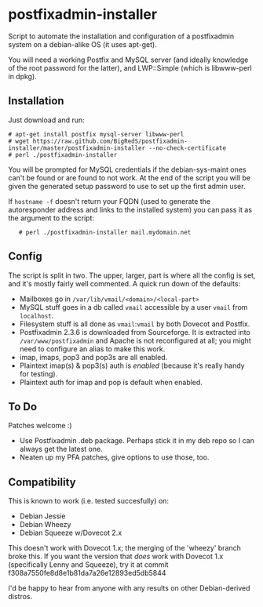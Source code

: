 postfixadmin-installer
======================

Script to automate the installation and configuration of a postfixadmin
system on a debian-alike OS (it uses apt-get).

You will need a working Postfix and MySQL server (and ideally knowledge of
the root password for the latter), and LWP::Simple (which is libwww-perl in
dpkg). 

Installation
------------

Just download and run:

	# apt-get install postfix mysql-server libwww-perl
	# wget https://raw.github.com/BigRedS/postfixadmin-installer/master/postfixadmin-installer --no-check-certificate
	# perl ./postfixadmin-installer

You will be prompted for MySQL credentials if the debian-sys-maint ones can't be 
found or are found to not work. At the end of the script you will be given the
generated setup password to use to set up the first admin user.

If `hostname -f` doesn't return your FQDN (used to generate the autoresponder address 
and links to the installed system) you can pass it as the argument to the script:

       # perl ./postfixadmin-installer mail.mydomain.net

Config
------

The script is split in two. The upper, larger, part is where all the config 
is set, and it's mostly fairly well commented. A quick run down of the defaults:

* Mailboxes go in `/var/lib/vmail/<domain>/<local-part>`
* MySQL stuff goes in a db called `vmail` accessible by a user `vmail` from `localhost`.
* Filesystem stuff is all done as `vmail`:`vmail` by both Dovecot and Postfix.
* Postfixadmin 2.3.6 is downloaded from Sourceforge. It is extracted into 
  `/var/www/postfixadmin` and Apache is not reconfigured at all; you might need to 
	configure an alias to make this work.
* imap, imaps, pop3 and pop3s are all enabled.
* Plaintext imap(s) & pop3(s) auth is *enabled* (because it's really handy for testing).
* Plaintext auth for imap and pop is default when enabled. 

To Do
-----

Patches welcome :)
* Use Postfixadmin .deb package. Perhaps stick it in my deb repo so I can always get the 
  latest one.
* Neaten up my PFA patches, give options to use those, too.

Compatibility
-------------
This is known to work (i.e. tested succesfully) on:
* Debian Jessie
* Debian Wheezy
* Debian Squeeze w/Dovecot 2.x

This doesn't work with Dovecot 1.x; the merging of the 'wheezy' branch broke this. If you want
the version that *does* work with Dovecot 1.x (specifically Lenny and Squeeze), try it at
commit f308a7550fe8d8e1b81da7a26e12893ed5db5844

I'd be happy to hear from anyone with any results on other Debian-derived distros.
